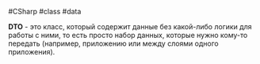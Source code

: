 #CSharp #class #data

**DTO** - это класс, который содержит данные без какой-либо логики для работы с ними, то есть просто набор данных, которые нужно кому-то передать (например, приложению или между слоями одного приложения).
